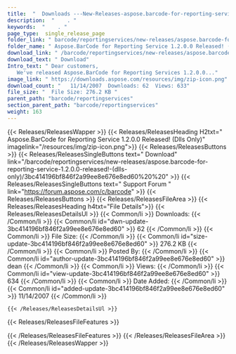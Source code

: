 ```yaml
---
title:  "  Downloads ---New-Releases-aspose.barcode-for-reporting-service-1.2.0.0-released!-(dlls-only) . " 
description:  "    . " 
keywords:  "    . " 
page_type:  single_release_page
folder_link: " barcode/reportingservices/new-releases/aspose.barcode-for-reporting-service-1.2.0.0-released!-(dlls-only)/"
folder_name: " Aspose.BarCode for Reporting Service 1.2.0.0 Released! (Dlls Only)"
download_link: " /barcode/reportingservices/new-releases/aspose.barcode-for-reporting-service-1.2.0.0-released!-(dlls-only)/3bc414196bf846f2a99ee8e676e8ed60"
download_text: " Download"
Intro_text: " Dear customers,
   We've released Aspose.BarCode for Reporting Services 1.2.0.0..."
image_link: " https://downloads.aspose.com/resources/img/zip-icon.png"
download_count: "   11/14/2007  Downloads: 62  Views: 633"
file_size: "  File Size: 276.2 KB "
parent_path: "barcode/reportingservices"
section_parent_path: "barcode/reportingservices"
weight: 163 
---
```


{{< Releases/ReleasesWapper >}}
  {{< Releases/ReleasesHeading H2txt=" Aspose.BarCode for Reporting Service 1.2.0.0 Released! (Dlls Only)" imagelink="/resources/img/zip-icon.png">}}
  {{< Releases/ReleasesButtons >}}
    {{< Releases/ReleasesSingleButtons text=" Download" link="/barcode/reportingservices/new-releases/aspose.barcode-for-reporting-service-1.2.0.0-released!-(dlls-only)/3bc414196bf846f2a99ee8e676e8ed60%20%20" >}}
    {{< Releases/ReleasesSingleButtons text=" Support Forum " link="https://forum.aspose.com/c/barcode" >}}
  {{< Releases/ReleasesButtons >}}
  {{< Releases/ReleasesFileArea >}}
    {{< Releases/ReleasesHeading h4txt="File Details">}}
    {{< Releases/ReleasesDetailsUl >}}
            {{< Common/li  >}} Downloads: {{< /Common/li >}} 
      {{< Common/li id="dwn-update-3bc414196bf846f2a99ee8e676e8ed60" >}} 62 {{< /Common/li >}} 
      {{< Common/li  >}} File Size: {{< /Common/li >}} 
      {{< Common/li id="size-update-3bc414196bf846f2a99ee8e676e8ed60" >}} 276.2 KB {{< /Common/li >}} 
      {{< Common/li  >}} Posted By: {{< /Common/li >}} 
      {{< Common/li id="author-update-3bc414196bf846f2a99ee8e676e8ed60" >}} dean {{< /Common/li >}} 
      {{< Common/li  >}} Views: {{< /Common/li >}} 
      {{< Common/li id="view-update-3bc414196bf846f2a99ee8e676e8ed60" >}} 634 {{< /Common/li >}} 
      {{< Common/li  >}} Date Added: {{< /Common/li >}} 
      {{< Common/li id="added-update-3bc414196bf846f2a99ee8e676e8ed60" >}} 11/14/2007 {{< /Common/li >}} 

    {{< /Releases/ReleasesDetailsUl >}}

  {{< Releases/ReleasesFileFeatures >}}
      
  {{< /Releases/ReleasesFileFeatures >}}
 {{< /Releases/ReleasesFileArea >}}
{{< /Releases/ReleasesWapper >}}


